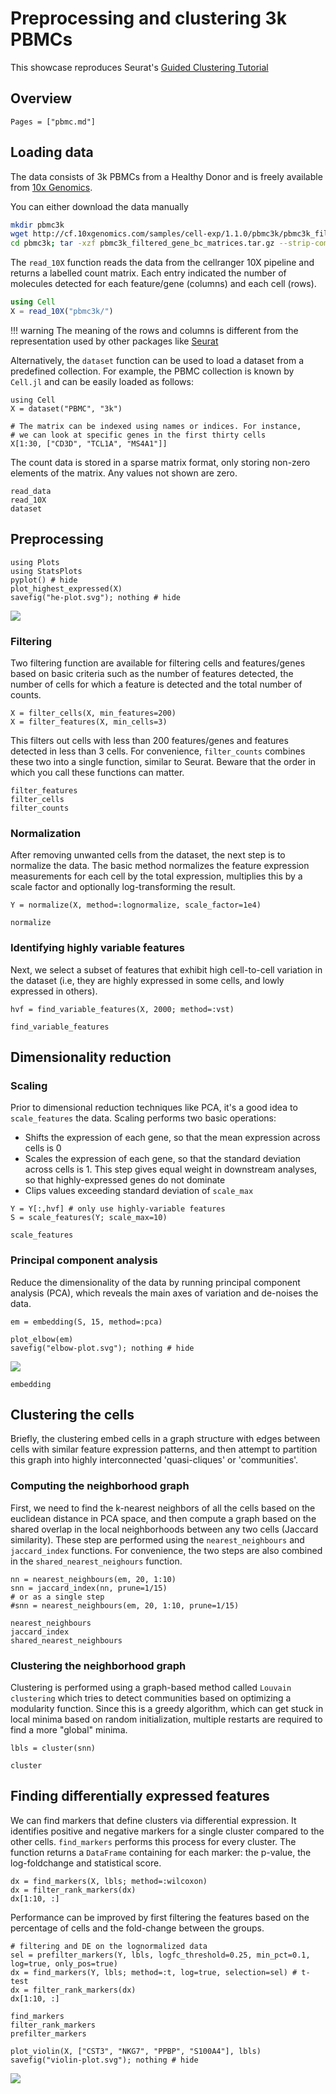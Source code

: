 # Preprocessing and clustering 3k PBMCs

This showcase reproduces Seurat's [Guided Clustering Tutorial](http://satijalab.org/seurat/pbmc3k_tutorial.html)

## Overview

```@contents
Pages = ["pbmc.md"]
```

## Loading data

The data consists of 3k PBMCs from a Healthy Donor and is freely available from [10x Genomics](https://support.10xgenomics.com/single-cell-gene-expression/datasets/1.1.0/pbmc3k).

You can either download the data manually
```bash
mkdir pbmc3k
wget http://cf.10xgenomics.com/samples/cell-exp/1.1.0/pbmc3k/pbmc3k_filtered_gene_bc_matrices.tar.gz -O pbmc3k/pbmc3k_filtered_gene_bc_matrices.tar.gz
cd pbmc3k; tar -xzf pbmc3k_filtered_gene_bc_matrices.tar.gz --strip-components 2
```

The `read_10X` function reads the data from the cellranger 10X pipeline and returns a labelled count matrix. Each entry indicated the number of molecules
detected for each feature/gene (columns) and each cell (rows).

```julia
using Cell
X = read_10X("pbmc3k/")
```

!!! warning
    The meaning of the rows and columns is different from the representation used by other packages like [Seurat](https://satijalab.org/seurat/)

Alternatively, the ```dataset``` function can be used to load a dataset from a predefined collection. For example, the PBMC collection is known by `Cell.jl`
and can be easily loaded as follows:

```@example pbmc
using Cell
X = dataset("PBMC", "3k")

# The matrix can be indexed using names or indices. For instance,
# we can look at specific genes in the first thirty cells
X[1:30, ["CD3D", "TCL1A", "MS4A1"]]
```

The count data is stored in a sparse matrix format, only storing non-zero elements of the matrix. Any values not shown are zero.

```@docs
read_data
read_10X
dataset
```

## Preprocessing

```@example pbmc
using Plots
using StatsPlots
pyplot() # hide
plot_highest_expressed(X)
savefig("he-plot.svg"); nothing # hide
```

![](he-plot.svg)


### Filtering

Two filtering function are available for filtering cells and features/genes based on basic criteria such as the number of features
detected, the number of cells for which a feature is detected and the total number of counts.

```@example pbmc
X = filter_cells(X, min_features=200)
X = filter_features(X, min_cells=3)
```

This filters out cells with less than 200 features/genes and features detected in less than 3 cells. For convenience, `filter_counts`
combines these two into a single function, similar to Seurat. Beware that the order in which you call these functions can matter.

```@docs
filter_features
filter_cells
filter_counts
```

### Normalization

After removing unwanted cells from the dataset, the next step is to normalize the data. The basic method normalizes the feature expression
measurements for each cell by the total expression, multiplies this by a scale factor and optionally log-transforming the result.

```@example pbmc
Y = normalize(X, method=:lognormalize, scale_factor=1e4)
```

```@docs
normalize
```

### Identifying highly variable features

Next, we select a subset of features that exhibit high cell-to-cell variation in the dataset (i.e, they are highly expressed in some cells, and lowly expressed in others).

```@example pbmc
hvf = find_variable_features(X, 2000; method=:vst)
```

```@docs
find_variable_features
```

## Dimensionality reduction

### Scaling

Prior to dimensional reduction techniques like PCA, it's a good idea to `scale_features` the data. Scaling performs two basic operations:

- Shifts the expression of each gene, so that the mean expression across cells is 0
- Scales the expression of each gene, so that the standard deviation across cells is 1. This step gives equal weight in downstream analyses, so that highly-expressed genes do not dominate
- Clips values exceeding standard deviation of `scale_max`

```@example pbmc
Y = Y[:,hvf] # only use highly-variable features
S = scale_features(Y; scale_max=10)
```

```@docs
scale_features
```

### Principal component analysis

Reduce the dimensionality of the data by running principal component analysis (PCA), which reveals the main axes of variation and de-noises the data.

```@example pbmc
em = embedding(S, 15, method=:pca)
```

```@example pbmc
plot_elbow(em)
savefig("elbow-plot.svg"); nothing # hide
```

![](elbow-plot.svg)

```@docs
embedding
```

## Clustering the cells

Briefly, the clustering embed cells in a graph structure with edges between cells with similar feature expression patterns, and then attempt to partition this graph into highly interconnected 'quasi-cliques' or 'communities'.

### Computing the neighborhood graph

First, we need to find the k-nearest neighbors of all the cells based on the euclidean distance in PCA space, and then compute a graph based on the shared overlap in the local neighborhoods between any two cells (Jaccard similarity). These step are performed using the `nearest_neighbours` and `jaccard_index` functions. For convenience, the two steps are also combined in the `shared_nearest_neighours` function.

```@example pbmc
nn = nearest_neighbours(em, 20, 1:10)
snn = jaccard_index(nn, prune=1/15)
# or as a single step
#snn = nearest_neighbours(em, 20, 1:10, prune=1/15)
```

```@docs
nearest_neighbours
jaccard_index
shared_nearest_neighbours
```

### Clustering the neighborhood graph

Clustering is performed using a graph-based method called `Louvain clustering` which tries to detect communities based on optimizing a modularity function.
Since this is a greedy algorithm, which can get stuck in local minima based on random initialization, multiple restarts are required to find a more "global" minima.

```@example pbmc
lbls = cluster(snn)
```

```@docs
cluster
```

## Finding differentially expressed features

We can find markers that define clusters via differential expression. It identifies positive and negative markers for a single cluster compared to the other cells.
`find_markers` performs this process for every cluster. The function returns a `DataFrame` containing for each marker: the p-value, the log-foldchange and statistical score.

```@example pbmc
dx = find_markers(X, lbls; method=:wilcoxon)
dx = filter_rank_markers(dx)
dx[1:10, :]
```

Performance can be improved by first filtering the features based on the percentage of cells and the fold-change between the groups.

```@example pbmc
# filtering and DE on the lognormalized data
sel = prefilter_markers(Y, lbls, logfc_threshold=0.25, min_pct=0.1, log=true, only_pos=true)
dx = find_markers(Y, lbls; method=:t, log=true, selection=sel) # t-test
dx = filter_rank_markers(dx)
dx[1:10, :]
```


```@docs
find_markers
filter_rank_markers
prefilter_markers
```

```@example pbmc
plot_violin(X, ["CST3", "NKG7", "PPBP", "S100A4"], lbls)
savefig("violin-plot.svg"); nothing # hide
```

![](violin-plot.svg)

